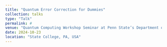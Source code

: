 ```yaml
---
title: "Quantum Error Correction for Dummies"
collection: talks
type: "Talk"
permalink: #
venue: "Quantum Computing Workshop Seminar at Penn State’s Department of Mathematics"
date: 2024-10-23
location: "State College, PA, USA"
---
```

